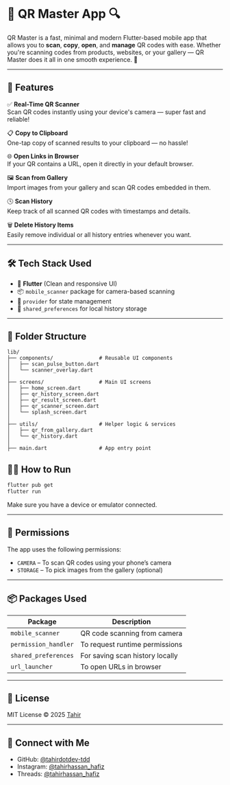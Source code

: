 # 📱 QR Master App 🔍

QR Master is a fast, minimal and modern Flutter-based mobile app that allows you to **scan**, **copy**, **open**, and **manage** QR codes with ease. Whether you're scanning codes from products, websites, or your gallery — QR Master does it all in one smooth experience. 🎯

---

## 🚀 Features

✅ **Real-Time QR Scanner**  
Scan QR codes instantly using your device's camera — super fast and reliable!

📋 **Copy to Clipboard**  
One-tap copy of scanned results to your clipboard — no hassle!

🌐 **Open Links in Browser**  
If your QR contains a URL, open it directly in your default browser.

🖼️ **Scan from Gallery**  
Import images from your gallery and scan QR codes embedded in them.

🕓 **Scan History**  
Keep track of all scanned QR codes with timestamps and details.

🗑️ **Delete History Items**  
Easily remove individual or all history entries whenever you want.

---

## 🛠️ Tech Stack Used

- 💙 **Flutter** (Clean and responsive UI)
- 📦 `mobile_scanner` package for camera-based scanning
- 🧠 `provider` for state management
- 🔧 `shared_preferences` for local history storage

---

## 📂 Folder Structure

```plaintext
lib/
├── components/               # Reusable UI components
│   ├── scan_pulse_button.dart
│   └── scanner_overlay.dart
│
├── screens/                  # Main UI screens
│   ├── home_screen.dart
│   ├── qr_history_screen.dart
│   ├── qr_result_screen.dart
│   ├── qr_scanner_screen.dart
│   └── splash_screen.dart
│
├── utils/                    # Helper logic & services
│   ├── qr_from_gallery.dart
│   └── qr_history.dart
│
├── main.dart                 # App entry point

```

## 🧑‍💻 How to Run

```bash
flutter pub get
flutter run
```

Make sure you have a device or emulator connected.

---

## 🔐 Permissions

The app uses the following permissions:

- `CAMERA` – To scan QR codes using your phone’s camera
- `STORAGE` – To pick images from the gallery (optional)

---

## 📦 Packages Used

| Package            | Description                        |
|--------------------|------------------------------------|
| `mobile_scanner`   | QR code scanning from camera       |
| `permission_handler` | To request runtime permissions    |
| `shared_preferences` | For saving scan history locally  |
| `url_launcher`     | To open URLs in browser            |

---

## 📝 License

MIT License © 2025 [Tahir](https://github.com/tahirdotdev-tdd)

---

## 🤝 Connect with Me

- GitHub: [@tahirdotdev-tdd](https://github.com/tahirdotdev-tdd)
- Instagram: [@tahirhassan_hafiz](https://instagram.com/tahirhassan_hafiz)
- Threads: [@tahirhassan_hafiz](https://threads.com/tahirhassan_hafiz)

